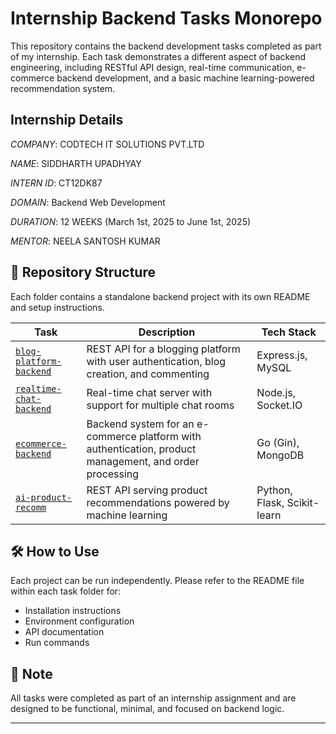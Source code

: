 # Internship Backend Tasks Monorepo

This repository contains the backend development tasks completed as part of my internship. Each task demonstrates a different aspect of backend engineering, including RESTful API design, real-time communication, e-commerce backend development, and a basic machine learning-powered recommendation system.

## Internship Details

*COMPANY*: CODTECH IT SOLUTIONS PVT.LTD

*NAME*: SIDDHARTH UPADHYAY

*INTERN ID*: CT12DK87

*DOMAIN*: Backend Web Development

*DURATION*: 12 WEEKS (March 1st, 2025 to June 1st, 2025)

*MENTOR*: NEELA SANTOSH KUMAR

## 📁 Repository Structure

Each folder contains a standalone backend project with its own README and setup instructions.

| Task | Description | Tech Stack |
|------|-------------|------------|
| [`blog-platform-backend`](./blog-platform-backend) | REST API for a blogging platform with user authentication, blog creation, and commenting | Express.js, MySQL |
| [`realtime-chat-backend`](./realtime-chat-backend) | Real-time chat server with support for multiple chat rooms | Node.js, Socket.IO |
| [`ecommerce-backend`](./ecommerce-backend) | Backend system for an e-commerce platform with authentication, product management, and order processing | Go (Gin), MongoDB |
| [`ai-product-recomm`](./ai-product-recomm) | REST API serving product recommendations powered by machine learning | Python, Flask, Scikit-learn |

## 🛠️ How to Use

Each project can be run independently. Please refer to the README file within each task folder for:

- Installation instructions
- Environment configuration
- API documentation
- Run commands

## 📌 Note

All tasks were completed as part of an internship assignment and are designed to be functional, minimal, and focused on backend logic.

---

